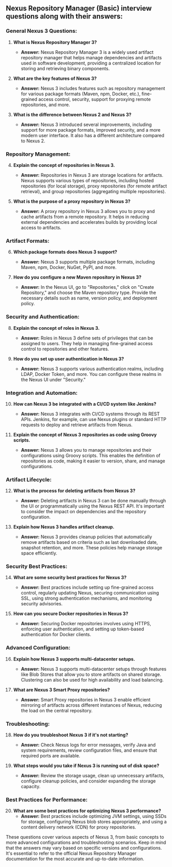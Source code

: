 ## Nexus Repository Manager (Basic) interview questions along with their answers:

### General Nexus 3 Questions:

1. **What is Nexus Repository Manager 3?**
   - **Answer:** Nexus Repository Manager 3 is a widely used artifact repository manager that helps manage dependencies and artifacts used in software development, providing a centralized location for storing and retrieving binary components.

2. **What are the key features of Nexus 3?**
   - **Answer:** Nexus 3 includes features such as repository management for various package formats (Maven, npm, Docker, etc.), fine-grained access control, security, support for proxying remote repositories, and more.

3. **What is the difference between Nexus 2 and Nexus 3?**
   - **Answer:** Nexus 3 introduced several improvements, including support for more package formats, improved security, and a more modern user interface. It also has a different architecture compared to Nexus 2.

### Repository Management:

4. **Explain the concept of repositories in Nexus 3.**
   - **Answer:** Repositories in Nexus 3 are storage locations for artifacts. Nexus supports various types of repositories, including hosted repositories (for local storage), proxy repositories (for remote artifact retrieval), and group repositories (aggregating multiple repositories).

5. **What is the purpose of a proxy repository in Nexus 3?**
   - **Answer:** A proxy repository in Nexus 3 allows you to proxy and cache artifacts from a remote repository. It helps in reducing external dependencies and accelerates builds by providing local access to artifacts.

### Artifact Formats:

6. **Which package formats does Nexus 3 support?**
   - **Answer:** Nexus 3 supports multiple package formats, including Maven, npm, Docker, NuGet, PyPI, and more.

7. **How do you configure a new Maven repository in Nexus 3?**
   - **Answer:** In the Nexus UI, go to "Repositories," click on "Create Repository," and choose the Maven repository type. Provide the necessary details such as name, version policy, and deployment policy.

### Security and Authentication:

8. **Explain the concept of roles in Nexus 3.**
   - **Answer:** Roles in Nexus 3 define sets of privileges that can be assigned to users. They help in managing fine-grained access control to repositories and other features.

9. **How do you set up user authentication in Nexus 3?**
   - **Answer:** Nexus 3 supports various authentication realms, including LDAP, Docker Token, and more. You can configure these realms in the Nexus UI under "Security."

### Integration and Automation:

10. **How can Nexus 3 be integrated with a CI/CD system like Jenkins?**
    - **Answer:** Nexus 3 integrates with CI/CD systems through its REST APIs. Jenkins, for example, can use Nexus plugins or standard HTTP requests to deploy and retrieve artifacts from Nexus.

11. **Explain the concept of Nexus 3 repositories as code using Groovy scripts.**
    - **Answer:** Nexus 3 allows you to manage repositories and their configurations using Groovy scripts. This enables the definition of repositories as code, making it easier to version, share, and manage configurations.

### Artifact Lifecycle:

12. **What is the process for deleting artifacts from Nexus 3?**
    - **Answer:** Deleting artifacts in Nexus 3 can be done manually through the UI or programmatically using the Nexus REST API. It's important to consider the impact on dependencies and the repository configuration.

13. **Explain how Nexus 3 handles artifact cleanup.**
    - **Answer:** Nexus 3 provides cleanup policies that automatically remove artifacts based on criteria such as last downloaded date, snapshot retention, and more. These policies help manage storage space efficiently.

### Security Best Practices:

14. **What are some security best practices for Nexus 3?**
    - **Answer:** Best practices include setting up fine-grained access control, regularly updating Nexus, securing communication using SSL, using strong authentication mechanisms, and monitoring security advisories.

15. **How can you secure Docker repositories in Nexus 3?**
    - **Answer:** Securing Docker repositories involves using HTTPS, enforcing user authentication, and setting up token-based authentication for Docker clients.

### Advanced Configuration:

16. **Explain how Nexus 3 supports multi-datacenter setups.**
    - **Answer:** Nexus 3 supports multi-datacenter setups through features like Blob Stores that allow you to store artifacts on shared storage. Clustering can also be used for high availability and load balancing.

17. **What are Nexus 3 Smart Proxy repositories?**
    - **Answer:** Smart Proxy repositories in Nexus 3 enable efficient mirroring of artifacts across different instances of Nexus, reducing the load on the central repository.

### Troubleshooting:

18. **How do you troubleshoot Nexus 3 if it's not starting?**
    - **Answer:** Check Nexus logs for error messages, verify Java and system requirements, review configuration files, and ensure that required ports are available.

19. **What steps would you take if Nexus 3 is running out of disk space?**
    - **Answer:** Review the storage usage, clean up unnecessary artifacts, configure cleanup policies, and consider expanding the storage capacity.

### Best Practices for Performance:

20. **What are some best practices for optimizing Nexus 3 performance?**
    - **Answer:** Best practices include optimizing JVM settings, using SSDs for storage, configuring Nexus blob stores appropriately, and using a content delivery network (CDN) for proxy repositories.

These questions cover various aspects of Nexus 3, from basic concepts to more advanced configurations and troubleshooting scenarios. Keep in mind that the answers may vary based on specific versions and configurations. It's essential to refer to the official Nexus Repository Manager documentation for the most accurate and up-to-date information.
